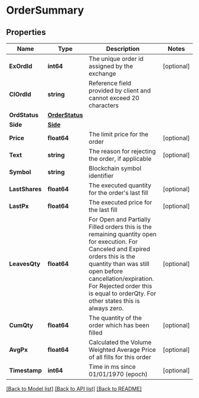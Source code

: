 # OrderSummary

## Properties

Name | Type | Description | Notes
------------ | ------------- | ------------- | -------------
**ExOrdId** | **int64** | The unique order id assigned by the exchange | [optional] 
**ClOrdId** | **string** | Reference field provided by client and cannot exceed 20 characters | 
**OrdStatus** | [**OrderStatus**](OrderStatus.md) |  | 
**Side** | [**Side**](side.md) |  | 
**Price** | **float64** | The limit price for the order | [optional] 
**Text** | **string** | The reason for rejecting the order, if applicable | [optional] 
**Symbol** | **string** | Blockchain symbol identifier | 
**LastShares** | **float64** | The executed quantity for the order&#39;s last fill | [optional] 
**LastPx** | **float64** | The executed price for the last fill | [optional] 
**LeavesQty** | **float64** | For Open and Partially Filled orders this is the remaining quantity open for execution. For Canceled and Expired orders this is the quantity than was still open before cancellation/expiration. For Rejected order this is equal to orderQty. For other states this is always zero. | [optional] 
**CumQty** | **float64** | The quantity of the order which has been filled | [optional] 
**AvgPx** | **float64** | Calculated the Volume Weighted Average Price of all fills for this order | [optional] 
**Timestamp** | **int64** | Time in ms since 01/01/1970 (epoch) | [optional] 

[[Back to Model list]](../README.md#documentation-for-models) [[Back to API list]](../README.md#documentation-for-api-endpoints) [[Back to README]](../README.md)


